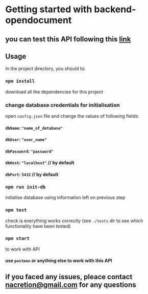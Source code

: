 # Getting started with backend-opendocument
## you can test this API following this [link](https://opendocument.nacretion.space)

## Usage
In the project directory, you should to:

### `npm install`

download all the dependencies for this project

### change database credentials for initialisation

open `config.json` file and change the values of following fields:

#### `dbName`: `"name_of_database"`
#### `dbUser`: `"user_name"`
#### `dbPassword`: `"password"`
#### `dbHost`: `"localhost"` // by default
#### `dbPort`: `5432` // by default

### `npm run init-db`

initialise database using information left on previous step

### `npm test`

check is everything works correctly (see `./tests` dir to see which functionality have been tested)

### `npm start`

to work with API

#### use `postman` or anything else to work with this API


## if you faced any issues, pleace contact nacretion@gmail.com for any questions